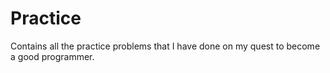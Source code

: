 # Practice

Contains all the practice problems that I have done on my quest to become a good programmer.

